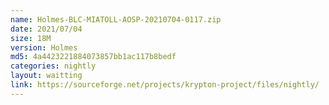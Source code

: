 ```yaml
---
name: Holmes-BLC-MIATOLL-AOSP-20210704-0117.zip
date: 2021/07/04
size: 18M
version: Holmes
md5: 4a4423221884073857bb1ac117b8bedf
categories: nightly
layout: waitting
link: https://sourceforge.net/projects/krypton-project/files/nightly/
---
```


